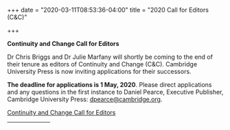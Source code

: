 +++
date = "2020-03-11T08:53:36-04:00"
title = "2020 Call for Editors (C&C)"

+++

**Continuity and Change Call for Editors**

Dr Chris Briggs and Dr Julie Marfany will shortly be coming to the end of their tenure as editors of Continuity and Change (C&C).  Cambridge University Press is now inviting applications for their successors.<br /> 

**The deadline for applications is 1 May, 2020**. Please direct applications and any questions in the first instance to Daniel Pearce, Executive Publisher, Cambridge University Press: <dpearce@cambridge.org>.<br />

[Continuity and Change Call for Editors](/files/CC_CallforEditors_Feb2020.pdf/)
<br /><hr width="100">
